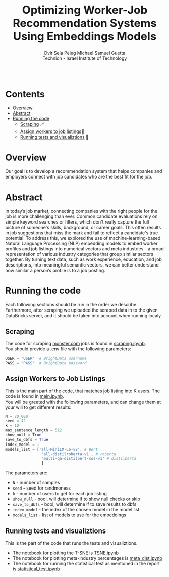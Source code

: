 
<h1 align='center' style="text-align:center; font-weight:bold; font-size:2.5em"> Optimizing Worker-Job Recommendation Systems Using Embeddings Models</h1>

<p align='center' style="text-align:center;font-size:1em;">
    Dvir Sela
    Peleg Michael
    Samuel Guetta
    <br/> 
    Technion - Israel Institute of Technology
</p>


<br>
<br>

# Contents
- [Overview](#Overview)
- [Abstract](#Abstract)
- [Running the code](#Running-the-code)
  - [Scraping](#Scraping) 🪥
  - [Assign workers to job listings](#Assign-Workers-to-Job-Listing)👜
  - [Running tests and visualiztions](#Running-tests-and-visualiztions) 🔬
  
# Overview

Our goal is to develop a recommendation system that helps companies and employers connect with job candidates who are the best fit for the job.

# Abstract

In today’s job market, connecting companies with the right people for the job is more challenging than ever. Common candidate evaluations rely on simple keyword searches or filters, which don't really capture the full picture of someone's skills, background, or career goals. This often results in job suggestions that miss the mark and fail to reflect a candidate's true potential.
To address this, we explored the use of machine-learning-based Natural Language Processing (NLP) embedding models to embed worker profiles and job listings into numerical vectors and meta industries - a broad representation of various industry categories that group similar sectors together. By turning text data, such as work experience, education, and job descriptions, into meaningful semantic vectors, we can better understand how similar a person’s profile is to a job posting.

# Running the code
Each following sections should be run in the order we describe. Farthermore, after scraping we uploaded the scraped data in to the given DataBricks server, and it should be taken into account when running localy. 
##  Scraping
The code for scraping [monster.com](https://www.monster.com/) jobs is found in [scraping.ipynb](Scraping%20Code/scraping.ipynb).<br>
You should provide a .env file with the following parameters:
```python
USER = 'USER'  # BrightData username
PASS = 'PASS'  # BrightData password
```
## Assign Workers to Job Listings
This is the main part of the code, that matches job listing into K users. The code is found in [main.ipynb](Databricks%20Code/main.ipynb).<br> 
You will be greeted with the following parameters, and can change them at your will to get different results:
```python
N = 20_000
seed = 42
k = 10
max_sentence_length = 512
show_null = True
save_to_dbfs = True
index_model = 1
models_list = ['all-MiniLM-L6-v2', # Bert
                'all-distilroberta-v1', # roberta
                'multi-qa-distilbert-cos-v1' # distilberta
                ]
```
The parameters are:
- `N` - number of samples
- `seed` - seed for randmoness
- `k` - number of users to get for each job listing
- `show_null` - bool, will determine if to show null checks or skip
- `save_to_dbfs` - bool, will determine if to save results to dbfs
- `index_model` - the index of the chosen model in the model list
- `models_list` - list of models to use for the embeddings
## Running tests and visualiztions
This is the part of the code that runs the tests and visualiztions.
- The notebook for plotting the T-SNE is [TSNE.ipynb](Databricks%20Code/TSNE.ipynb)
- The notebook for plotting meta-industry percentages is [meta_dist.ipynb](Databricks%20Code/meta_dist.ipynb)
- The notebook for running the statistical test as mentioned in the report is [statistical_test.ipynb](Databricks%20Code/statistical_test.ipynb)
